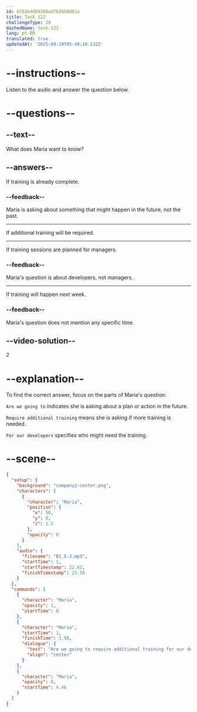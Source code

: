 ```yaml
---
id: 6762edd89388ad7b3950d01a
title: Task 122
challengeType: 19
dashedName: task-122
lang: pt-BR
translated: true
updatedAt: '2025-09-29T05:49:18.132Z'
---
```

<!-- (Audio) Maria: Are we going to require additional training for our developers? -->

# --instructions--

Listen to the audio and answer the question below.

# --questions--

## --text--

What does Maria want to know?

## --answers--

If training is already complete.

### --feedback--

Maria is asking about something that might happen in the future, not the past.

---

If additional training will be required.

---

If training sessions are planned for managers.

### --feedback--

Maria's question is about developers, not managers.

---

If training will happen next week.

### --feedback--

Maria's question does not mention any specific time.

## --video-solution--

2

# --explanation--

To find the correct answer, focus on the parts of Maria's question:

`Are we going to` indicates she is asking about a plan or action in the future.  

`Require additional training` means she is asking if more training is needed.  

`For our developers` specifies who might need the training.

# --scene--

```json
{
  "setup": {
    "background": "company2-center.png",
    "characters": [
      {
        "character": "Maria",
        "position": {
          "x": 50,
          "y": 0,
          "z": 1.5
        },
        "opacity": 0
      }
    ],
    "audio": {
      "filename": "B1_5-3.mp3",
      "startTime": 1,
      "startTimestamp": 22.62,
      "finishTimestamp": 25.58
    }
  },
  "commands": [
    {
      "character": "Maria",
      "opacity": 1,
      "startTime": 0
    },
    {
      "character": "Maria",
      "startTime": 1,
      "finishTime": 3.96,
      "dialogue": {
        "text": "Are we going to require additional training for our developers?",
        "align": "center"
      }
    },
    {
      "character": "Maria",
      "opacity": 0,
      "startTime": 4.46
    }
  ]
}
```

